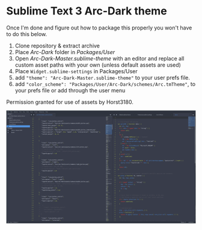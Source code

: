 # Sublime Text 3 Arc-Dark theme

Once I'm done and figure out how to package this properly you won't have to do this below.

1. Clone repository & extract archive
2. Place *Arc-Dark* folder in *Packages/User*
3. Open *Arc-Dark-Master.sublime-theme* with an editor and replace all custom asset paths with your own (unless default assets are used)
4. Place `Widget.sublime-settings` in Packages/User
5. add `"theme": "Arc-Dark-Master.sublime-theme"` to your user prefs file.
6. add `"color_scheme": "Packages/User/Arc-Dark/schemes/Arc.tmTheme"`, to your prefs file or add through the user menu

Permission granted for use of assets by Horst3180.

![alt tag](arc-dark.png)
